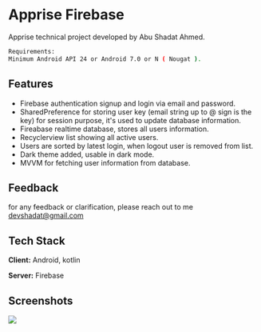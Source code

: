 
# Apprise Firebase

Apprise technical project developed by Abu Shadat Ahmed.


```bash
Requirements:
Minimum Android API 24 or Android 7.0 or N ( Nougat ).
```
    
## Features

- Firebase authentication signup and login via email and password.
- SharedPreference for storing user key (email string up to @ sign is the key)  for session purpose, it's used to update database information.    
- Fireabase realtime database, stores all users information.
- Recyclerview list showing all active users.
- Users are sorted by latest login, when logout user is removed from list.
- Dark theme added, usable in dark mode.
- MVVM for fetching user information from database.


## Feedback

for any feedback or clarification, please reach out to me devshadat@gmail.com


## Tech Stack

**Client:** Android, kotlin

**Server:** Firebase


## Screenshots

![](https://www.dropbox.com/s/t673fzyua4xvrlk/apprise_login.jpg?dl=0)


